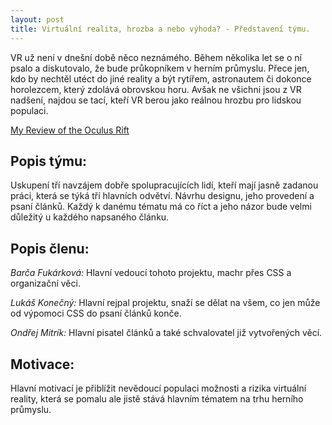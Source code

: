```yaml
---
layout: post
title: Virtuální realita, hrozba a nebo výhoda? - Představení týmu. 
---
```



VR už není v dnešní době něco neznámého. Během několika let se o ní psalo a diskutovalo, že bude průkopníkem v herním průmyslu. Přece jen, kdo by nechtěl utéct do jiné reality a být rytířem, astronautem či dokonce horolezcem, který zdolává obrovskou horu. 
Avšak ne všichni jsou z VR nadšení, najdou se tací, kteří VR berou jako reálnou hrozbu pro lidskou populaci. 

<a class="embedly-card" href="https://newsfromthemeta.wordpress.com/2016/04/12/my-review-of-the-oculus-rift/">My Review of the Oculus Rift</a>
<script async src="//cdn.embedly.com/widgets/platform.js" charset="UTF-8"></script>


## Popis týmu:

Uskupení tří navzájem dobře spolupracujících lidí, kteří mají jasně zadanou práci, která se týká tří hlavních odvětví. Návrhu designu, jeho provedení a psaní článků. Každý k danému tématu má co říct a jeho názor bude velmi důležitý u každého napsaného článku. 

## Popis členu:

*Barča Fukárková:* Hlavní vedoucí tohoto projektu, machr přes CSS a organizační věci. 

*Lukáš Konečný:* Hlavní rejpal projektu, snaží se dělat na všem, co jen může od výpomoci  CSS do psaní článků konče.
 
*Ondřej Mitrík:* Hlavní pisatel článků a také schvalovatel již vytvořených věcí.
 
## Motivace: 

Hlavní motivací je přiblížit nevědoucí populaci možnosti a rizika virtuální reality, která se pomalu ale jistě stává hlavním tématem na trhu herního průmyslu. 